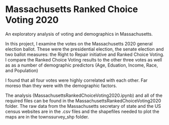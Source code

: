 # Massachusetts Ranked Choice Voting 2020
An exploratory analysis of voting and demographics in Massachusetts.

In this project, I examine the votes on the Massachusetts 2020 general election ballot.
These were the presidential election, the senate election and two ballot measures: the Right to Repair initiative and Ranked Choice Voting.
I compare the Ranked Choice Voting results to the other three votes as well as as a number of demographic predictors (Age, Eduation, Income, Race, and Population)

I found that all four votes were highly correlated with each other. Far moreso than they were with the demographic factors.

The analysis (MassachusettsRankedChoiceVoting2020.ipynb) and all of the required files can be found in the MassachusettsRankedChoiceVoting2020 folder.
The raw data from the Massachusetts secretary of state and the US census websites are in the .csv files and the shapefiles needed to plot the maps are in the townssurvey_shp folder.
